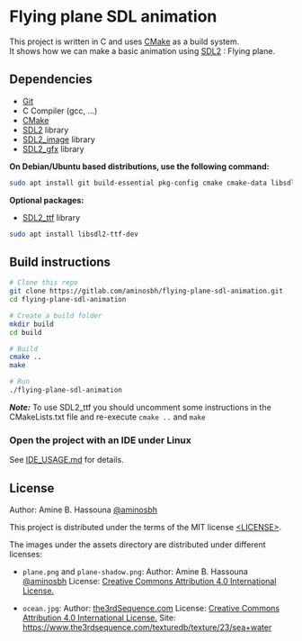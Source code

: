 # Flying plane SDL animation

This project is written in C and uses [CMake][] as a build system.<br>
It shows how we can make a basic animation using [SDL2][SDL] : Flying plane.

## Dependencies

- [Git][]
- C Compiler (gcc, ...)
- [CMake][]
- [SDL2][SDL] library
- [SDL2_image][] library
- [SDL2_gfx][] library

**On Debian/Ubuntu based distributions, use the following command:**

```sh
sudo apt install git build-essential pkg-config cmake cmake-data libsdl2-dev libsdl2-image-dev libsdl2-gfx-dev
```

**Optional packages:**

- [SDL2_ttf][] library

```sh
sudo apt install libsdl2-ttf-dev
```

## Build instructions

```sh
# Clone this repo
git clone https://gitlab.com/aminosbh/flying-plane-sdl-animation.git
cd flying-plane-sdl-animation

# Create a build folder
mkdir build
cd build

# Build
cmake ..
make

# Run
./flying-plane-sdl-animation
```

***Note:*** To use SDL2_ttf you should uncomment
some instructions in the CMakeLists.txt file and re-execute `cmake ..` and `make`

### Open the project with an IDE under Linux

See [IDE_USAGE.md](IDE_USAGE.md) for details.

## License

Author: Amine B. Hassouna [@aminosbh](https://gitlab.com/aminosbh)

This project is distributed under the terms of the MIT license
[&lt;LICENSE&gt;](LICENSE).


The images under the assets directory are distributed under different licenses:

- `plane.png` and `plane-shadow.png`:
  Author: Amine B. Hassouna [@aminosbh](https://gitlab.com/aminosbh)
  License: [Creative Commons Attribution 4.0 International License.](CCBY)

- `ocean.jpg`:
  Author: [the3rdSequence.com](https://www.the3rdsequence.com)
  License: [Creative Commons Attribution 4.0 International License.](CCBY)
  Site: https://www.the3rdsequence.com/texturedb/texture/23/sea+water



[SDL]: https://www.libsdl.org
[CMake]: https://cmake.org
[Git]: https://git-scm.com
[SDL2_image]: https://www.libsdl.org/projects/SDL_image
[SDL2_ttf]: https://www.libsdl.org/projects/SDL_ttf
[SDL2_gfx]: http://www.ferzkopp.net/wordpress/2016/01/02/sdl_gfx-sdl2_gfx
[CCBY]: http://creativecommons.org/licenses/by/4.0/
